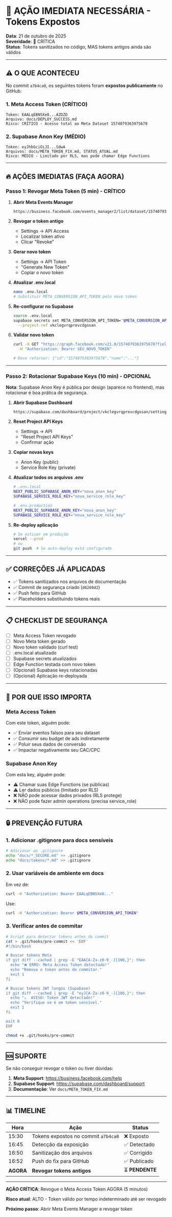 # 🚨 AÇÃO IMEDIATA NECESSÁRIA - Tokens Expostos

**Data**: 21 de outubro de 2025  
**Severidade**: 🔴 CRÍTICA  
**Status**: Tokens sanitizados no código, MAS tokens antigos ainda são válidos

---

## ⚠️ O QUE ACONTECEU

No commit `a7b4ca0`, os seguintes tokens foram **expostos publicamente** no GitHub:

### 1. **Meta Access Token** (CRÍTICO)
```
Token: EAALqEBN5Xe8...AZDZD
Arquivo: docs/DEPLOY_SUCCESS.md
Risco: CRÍTICO - Acesso total ao Meta Dataset 1574079363975678
```

### 2. **Supabase Anon Key** (MÉDIO)
```
Token: eyJhbGciOiJI...SdwA
Arquivos: docs/META_TOKEN_FIX.md, STATUS_ATUAL.md
Risco: MÉDIO - Limitado por RLS, mas pode chamar Edge Functions
```

---

## 🔥 AÇÕES IMEDIATAS (FAÇA AGORA)

### **Passo 1: Revogar Meta Token (5 min) - CRÍTICO**

1. **Abrir Meta Events Manager**
   ```
   https://business.facebook.com/events_manager2/list/dataset/1574079363975678
   ```

2. **Revogar o token antigo**
   - Settings → API Access
   - Localizar token ativo
   - Clicar "Revoke"

3. **Gerar novo token**
   - Settings → API Token
   - "Generate New Token"
   - Copiar o novo token

4. **Atualizar .env.local**
   ```bash
   nano .env.local
   # Substituir META_CONVERSION_API_TOKEN pelo novo token
   ```

5. **Re-configurar no Supabase**
   ```bash
   source .env.local
   supabase secrets set META_CONVERSION_API_TOKEN="$META_CONVERSION_API_TOKEN" \
     --project-ref vkclegvrqprevcdgosan
   ```

6. **Validar novo token**
   ```bash
   curl -X GET "https://graph.facebook.com/v21.0/1574079363975678?fields=name" \
     -H "Authorization: Bearer SEU_NOVO_TOKEN"
   
   # Deve retornar: {"id":"1574079363975678","name":"..."}
   ```

---

### **Passo 2: Rotacionar Supabase Keys (10 min) - OPCIONAL**

**Nota**: Supabase Anon Key é pública por design (aparece no frontend), mas rotacionar é boa prática de segurança.

1. **Abrir Supabase Dashboard**
   ```
   https://supabase.com/dashboard/project/vkclegvrqprevcdgosan/settings/api
   ```

2. **Reset Project API Keys**
   - Settings → API
   - "Reset Project API Keys"
   - Confirmar ação

3. **Copiar novas keys**
   - Anon Key (public)
   - Service Role Key (private)

4. **Atualizar todos os arquivos .env**
   ```bash
   # .env.local
   NEXT_PUBLIC_SUPABASE_ANON_KEY="nova_anon_key"
   SUPABASE_SERVICE_ROLE_KEY="nova_service_role_key"
   
   # .env.production
   NEXT_PUBLIC_SUPABASE_ANON_KEY="nova_anon_key"
   SUPABASE_SERVICE_ROLE_KEY="nova_service_role_key"
   ```

5. **Re-deploy aplicação**
   ```bash
   # Se estiver em produção
   vercel --prod
   # ou
   git push  # Se auto-deploy está configurado
   ```

---

## ✅ CORREÇÕES JÁ APLICADAS

- ✅ Tokens sanitizados nos arquivos de documentação
- ✅ Commit de segurança criado (`d6269d2`)
- ✅ Push feito para GitHub
- ✅ Placeholders substituindo tokens reais

---

## 📋 CHECKLIST DE SEGURANÇA

- [ ] Meta Access Token revogado
- [ ] Novo Meta token gerado
- [ ] Novo token validado (curl test)
- [ ] .env.local atualizado
- [ ] Supabase secrets atualizados
- [ ] Edge Function testada com novo token
- [ ] (Opcional) Supabase keys rotacionadas
- [ ] (Opcional) Aplicação re-deployada

---

## 🎯 POR QUE ISSO IMPORTA

### **Meta Access Token**
Com este token, alguém pode:
- ✅ Enviar eventos falsos para seu dataset
- ✅ Consumir seu budget de ads indiretamente
- ✅ Poluir seus dados de conversão
- ✅ Impactar negativamente seu CAC/CPC

### **Supabase Anon Key**
Com esta key, alguém pode:
- ⚠️ Chamar suas Edge Functions (se públicas)
- ⚠️ Ler dados públicos (limitado por RLS)
- ❌ NÃO pode acessar dados privados (RLS protege)
- ❌ NÃO pode fazer admin operations (precisa service_role)

---

## 🔒 PREVENÇÃO FUTURA

### **1. Adicionar .gitignore para docs sensíveis**

```bash
# Adicionar ao .gitignore
echo "docs/*_SECURE.md" >> .gitignore
echo "docs/tokens/*.md" >> .gitignore
```

### **2. Usar variáveis de ambiente em docs**

Em vez de:
```bash
curl -H "Authorization: Bearer EAALqEBN5Xe8..."
```

Use:
```bash
curl -H "Authorization: Bearer $META_CONVERSION_API_TOKEN"
```

### **3. Verificar antes de commitar**

```bash
# Script para detectar tokens antes do commit
cat > .git/hooks/pre-commit << 'EOF'
#!/bin/bash

# Buscar tokens Meta
if git diff --cached | grep -E "EAA[A-Za-z0-9_-]{100,}"; then
  echo "❌ ERRO: Meta Access Token detectado!"
  echo "Remova o token antes de commitar."
  exit 1
fi

# Buscar tokens JWT longos (Supabase)
if git diff --cached | grep -E "eyJ[A-Za-z0-9_-]{100,}"; then
  echo "⚠️  AVISO: Token JWT detectado!"
  echo "Verifique se é um token sensível."
  exit 1
fi

exit 0
EOF

chmod +x .git/hooks/pre-commit
```

---

## 🆘 SUPORTE

Se não conseguir revogar o token ou tiver dúvidas:

1. **Meta Support**: https://business.facebook.com/help
2. **Supabase Support**: https://supabase.com/dashboard/support
3. **Documentação**: Ver `docs/META_TOKEN_FIX.md`

---

## 📊 TIMELINE

| Hora | Ação | Status |
|------|------|--------|
| 15:30 | Tokens expostos no commit `a7b4ca0` | ❌ Exposto |
| 16:45 | Detecção da exposição | ✅ Detectado |
| 16:50 | Sanitização dos arquivos | ✅ Corrigido |
| 16:52 | Push do fix para GitHub | ✅ Publicado |
| **AGORA** | **Revogar tokens antigos** | ⏳ **PENDENTE** |

---

**AÇÃO CRÍTICA**: Revogue o Meta Access Token AGORA (5 minutos)

**Risco atual**: ALTO - Token válido por tempo indeterminado até ser revogado

**Próximo passo**: Abrir Meta Events Manager e revogar token
